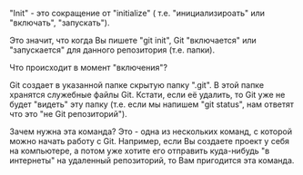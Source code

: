"Init" - это сокращение от "initialize" ( т.е. "инициализироать" или "включать", "запускать").

Это значит, что когда Вы пишете "git init", Git "включается" или "запускается" для данного репозитория (т.е. папки).

Что происходит в момент "включения"?

Git создает в указанной папке скрытую папку ".git". В этой папке хранятся служебные файлы Git. Кстати, если её удалить, то Git уже не будет "видеть" эту папку (т.е. если мы напишем "git status", нам ответят что это "не Git репозиторий").

Зачем нужна эта команда? Это - одна из нескольких команд, с которой можно начать работу с Git. Например, если Вы создаете проект у себя на компьютере, а потом уже хотите его отправить куда-нибудь "в интернеты" на удаленный репозиторий, то Вам пригодится эта команда.